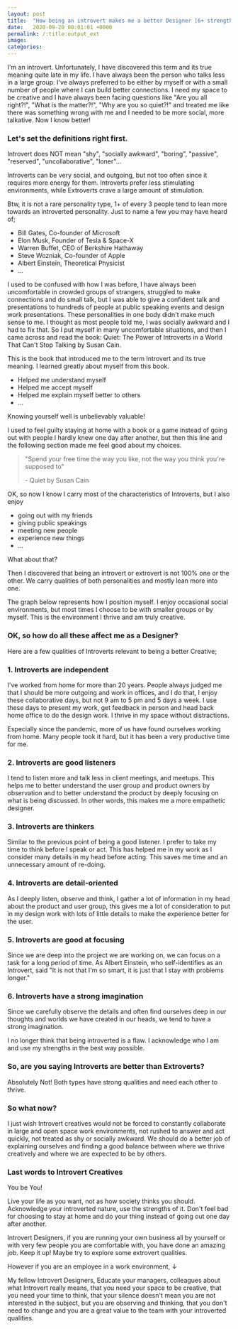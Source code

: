 ```yaml
---
layout: post
title:  "How being an introvert makes me a better Designer [6+ strengths]"
date:   2020-09-20 00:01:01 +0000
permalink: /:title:output_ext
image: 
categories: 
---
```


<div class="max-width">
<p>I'm an introvert. Unfortunately, I have discovered this term and its true meaning quite late in my life. I have always been the person who talks less in a large group. I've always preferred to be either by myself or with a small number of people where I can build better connections. I need my space to be creative and I have always been facing questions like "Are you all right?!", "What is the matter?!", "Why are you so quiet?!" and treated me like there was something wrong with me and I needed to be more social, more talkative. Now I know better!</p>

<h3>Let's set the definitions right first.</h3>
<p>Introvert does NOT mean "shy", "socially awkward", "boring", "passive", "reserved", "uncollaborative", "loner"...</p>

<p>Introverts can be very social, and outgoing, but not too often since it requires more energy for them. Introverts prefer less stimulating environments, while Extroverts crave a large amount of stimulation.</p>

<p>Btw, it is not a rare personality type, 1+ of every 3 people tend to lean more towards an introverted personality. Just to name a few you may have heard of;</p>
<ul>
<li>Bill Gates, Co-founder of Microsoft</li>
<li>Elon Musk, Founder of Tesla & Space-X</li>
<li>Warren Buffet, CEO of Berkshire Hathaway</li>
<li>Steve Wozniak, Co-founder of Apple</li>
<li>Albert Einstein, Theoretical Physicist</li>
<li>...</li>
</ul>

<p>I used to be confused with how I was before, I have always been uncomfortable in crowded groups of strangers, struggled to make connections and do small talk, but I was able to give a confident talk and presentations to hundreds of people at public speaking events and design work presentations. These personalities in one body didn't make much sense to me. I thought as most people told me, I was socially awkward and I had to fix that. So I put myself in many uncomfortable situations, and then I came across and read the book: Quiet: The Power of Introverts in a World That Can't Stop Talking by Susan Cain.</p>

<p>This is the book that introduced me to the term Introvert and its true meaning. I learned greatly about myself from this book.</p>
<ul>
<li>Helped me understand myself</li>
<li>Helped me accept myself</li>
<li>Helped me explain myself better to others</li>
<li>...</li>
</ul>

<p>Knowing yourself well is unbelievably valuable!</p>

<p>I used to feel guilty staying at home with a book or a game instead of going out with people I hardly knew one day after another, but then this line and the following section made me feel good about my choices.</p>

<blockquote>
<p>"Spend your free time the way you like, not the way you think you're supposed to"</p>
<p>- Quiet by Susan Cain</p>
</blockquote>

<p>OK, so now I know I carry most of the characteristics of Introverts, but I also enjoy</p>
<ul>
<li>going out with my friends</li>
<li>giving public speakings</li>
<li>meeting new people</li>
<li>experience new things</li>
<li>...</li>
</ul>

<p>What about that?</p>

<p>Then I discovered that being an introvert or extrovert is not 100% one or the other. We carry qualities of both personalities and mostly lean more into one.</p>

<p>The graph below represents how I position myself. I enjoy occasional social environments, but most times I choose to be with smaller groups or by myself. This is the environment I thrive and am truly creative.</p>

<h3>OK, so how do all these affect me as a Designer?</h3>
<p>Here are a few qualities of Introverts relevant to being a better Creative;</p>

<h3>1. Introverts are independent</h3>
<p>I've worked from home for more than 20 years. People always judged me that I should be more outgoing and work in offices, and I do that, I enjoy these collaborative days, but not 9 am to 5 pm and 5 days a week. I use these days to present my work, get feedback in person and head back home office to do the design work. I thrive in my space without distractions.</p>

<p>Especially since the pandemic, more of us have found ourselves working from home. Many people took it hard, but it has been a very productive time for me.</p>

<h3>2. Introverts are good listeners</h3>
<p>I tend to listen more and talk less in client meetings, and meetups. This helps me to better understand the user group and product owners by observation and to better understand the product by deeply focusing on what is being discussed. In other words, this makes me a more empathetic designer.</p>

<h3>3. Introverts are thinkers</h3>
<p>Similar to the previous point of being a good listener. I prefer to take my time to think before I speak or act. This has helped me in my work as I consider many details in my head before acting. This saves me time and an unnecessary amount of re-doing.</p>

<h3>4. Introverts are detail-oriented</h3>
<p>As I deeply listen, observe and think, I gather a lot of information in my head about the product and user group, this gives me a lot of consideration to put in my design work with lots of little details to make the experience better for the user.</p>

<h3>5. Introverts are good at focusing</h3>
<p>Since we are deep into the project we are working on, we can focus on a task for a long period of time. As Albert Einstein, who self-identifies as an Introvert, said "It is not that I'm so smart, it is just that I stay with problems longer."</p>

<h3>6. Introverts have a strong imagination</h3>
<p>Since we carefully observe the details and often find ourselves deep in our thoughts and worlds we have created in our heads, we tend to have a strong imagination.</p>

<p>I no longer think that being introverted is a flaw. I acknowledge who I am and use my strengths in the best way possible.</p>

<h3>So, are you saying Introverts are better than Extroverts?</h3>
<p>Absolutely Not! Both types have strong qualities and need each other to thrive.</p>

<h3>So what now?</h3>
<p>I just wish Introvert creatives would not be forced to constantly collaborate in large and open space work environments, not rushed to answer and act quickly, not treated as shy or socially awkward. We should do a better job of explaining ourselves and finding a good balance between where we thrive creatively and where we are expected to be by others.</p>

<h3>Last words to Introvert Creatives</h3>
<p>You be You!</p>

<p>Live your life as you want, not as how society thinks you should. Acknowledge your introverted nature, use the strengths of it. Don't feel bad for choosing to stay at home and do your thing instead of going out one day after another.</p>

<p>Introvert Designers, if you are running your own business all by yourself or with very few people you are comfortable with, you have done an amazing job. Keep it up! Maybe try to explore some extrovert qualities.</p>

<p>However if you are an employee in a work environment, ↓</p>

<p>My fellow Introvert Designers, Educate your managers, colleagues about what Introvert really means, that you need your space to be creative, that you need your time to think, that your silence doesn't mean you are not interested in the subject, but you are observing and thinking, that you don't need to change and you are a great value to the team with your introverted qualities.</p>
</div>